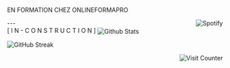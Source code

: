 <p align='left'>EN FORMATION CHEZ ONLINEFORMAPRO</p> <img align="right" src="https://spotify-github-profile.vercel.app/api/view?uid=xdeepz&cover_image=false&theme=novatorem&bar_color=0dbef2&bar_color_cover=false&align=right" href='https://spotify-github-profile.vercel.app/api/view?uid=xdeepz&redirect=true' alt="Spotify">
---<br \>
[ I N - C O N S T R U C T I O N ]
<img align="center" src="https://github-readme-stats.vercel.app/api?username=AlexandreHamm&theme=react&show_icons=true&hide_title=true&hide_border=true" alt="Github Stats">

![GitHub Streak](http://github-readme-streak-stats.herokuapp.com?user=AlexandreHamm&theme=react&hide_border=true&date_format=M%20j%5B%2C%20Y%5D&fire=DDDDDD&currStreakNum=DDDDDD&sideNums=DDDDDD)

<img align="right" src="https://profile-counter.glitch.me/AlexandreHamm/count.svg" alt="Visit Counter">